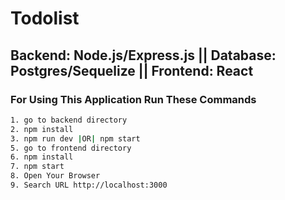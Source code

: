 # Todolist

## Backend: Node.js/Express.js || Database: Postgres/Sequelize || Frontend: React

### For Using This Application Run These Commands

```bash
1. go to backend directory
2. npm install
3. npm run dev |OR| npm start
5. go to frontend directory
6. npm install
7. npm start
8. Open Your Browser
9. Search URL http://localhost:3000
```
